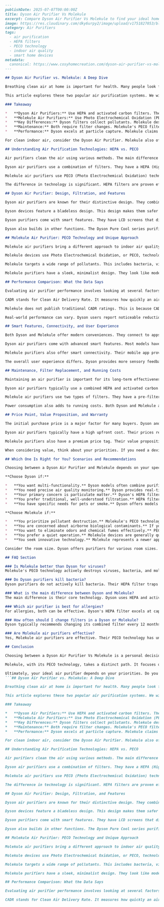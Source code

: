 ```markdown
---
publishDate: 2025-07-07T00:00:00Z
title: Dyson Air Purifier Vs Molekule
excerpt: Compare Dyson Air Purifier Vs Molekule to find your ideal home air cleaner. Understand technologies, performance, and features for better indoor air.
image: https://res.cloudinary.com/dky6urpy2/image/upload/v1751827053/blog_image_1751827053_tvsd2k.webp
category: Air Purifiers
tags:
  - air purification
  - HEPA filters
  - PECO technology
  - indoor air quality
  - smart home devices
metadata:
  canonical: https://www.cosyhomecreation.com/dyson-air-purifier-vs-molekule
---

## Dyson Air Purifier vs. Molekule: A Deep Dive

Breathing clean air at home is important for health. Many people look for the best air purifiers to improve their indoor environment. The choice often comes down to top brands. Today, we compare the Dyson Air Purifier Vs Molekule. Both offer different ways to clean your air.

This article explores these two popular air purification systems. We will discuss their core technologies and design. You will learn about their performance. We will also cover smart features, maintenance, and overall value. This comparison helps you decide which air purifier fits your needs best. We aim to give you clear facts to make an informed choice.

### Takeaway

*   **Dyson Air Purifiers:** Use HEPA and activated carbon filters. They capture particles and gases. They often include fan and heater functions.
*   **Molekule Air Purifiers:** Use Photo Electrochemical Oxidation (PECO) technology. This destroys pollutants at a molecular level. It works differently from traditional filters.
*   **Key Differences:** Dyson filters collect pollutants. Molekule destroys them. Dyson offers multi-functionality. Molekule focuses purely on purification.
*   **Maintenance:** Both require filter changes. Molekule's PECO filters have a different replacement schedule than Dyson's HEPA filters.
*   **Performance:** Dyson excels at particle capture. Molekule claims destruction of a wider range of pollutants, including VOCs and viruses.

For clean indoor air, consider the Dyson Air Purifier. Molekule also offers a different solution. Dyson uses HEPA filters to capture particles. Molekule uses PECO technology to destroy pollutants. Your choice depends on specific air quality concerns and desired features.

## Understanding Air Purification Technologies: HEPA vs. PECO

Air purifiers clean the air using various methods. The main difference between Dyson and Molekule lies in their core technology. Dyson purifiers primarily use mechanical filtration. Molekule uses a unique chemical reaction method. Each method has its own strengths.

Dyson air purifiers use a combination of filters. They have a HEPA (High-Efficiency Particulate Air) filter. This filter captures tiny particles. These particles include allergens, pollen, dust mites, and pet dander. HEPA filters are very good at trapping particles 0.3 microns in size. Dyson also includes an activated carbon filter. This second filter absorbs gases, odors, and volatile organic compounds (VOCs). The combination removes a wide range of common indoor air pollutants. This dual-layer approach ensures clean air by physical capture.

Molekule air purifiers use PECO (Photo Electrochemical Oxidation) technology. This technology is different from traditional filters. PECO does not simply capture pollutants. It actively destroys them. The PECO filter has a special coating. UV light shines on this coating. This reaction creates oxidants. These oxidants break down airborne pollutants. They convert harmful molecules into harmless components like water and carbon dioxide. This includes viruses, bacteria, mold spores, and VOCs. Molekule says PECO technology offers destruction rather than collection.

The difference in technology is significant. HEPA filters are proven effective for particulate matter. PECO technology aims to go beyond capture. It targets the destruction of smaller, molecular-level pollutants. Both systems aim for cleaner air. They achieve this goal through distinct scientific principles. Understanding these methods helps you choose the right device.

## Dyson Air Purifier: Design, Filtration, and Features

Dyson air purifiers are known for their distinctive design. They combine air purification with other functions. Many models also work as fans or heaters. This multi-functional design makes them popular. They fit well in modern homes.

Dyson devices feature a bladeless design. This design makes them safer for homes with children or pets. It also makes them easier to clean. Air passes through a sealed filtration system. This system includes a HEPA filter and an activated carbon layer. The HEPA filter captures ultra-fine particles. These include allergens and pollutants down to 0.3 microns. The activated carbon filter removes harmful gases, odors, and household fumes. This dual-filter system ensures comprehensive particle and gas removal. You can learn more about [Dyson air purifier filter life](https://cosyhomecreation.com/dyson-air-purifier-filter-how-long-does-it-last) and maintenance.

Dyson purifiers come with smart features. They have LCD screens that display real-time air quality data. This includes PM2.5, PM10, VOCs, and NO2 levels. You can see how clean your air is at any moment. Most models connect to the Dyson Link app. This app lets you monitor air quality remotely. You can also control settings from your phone. Scheduled purification is easy with the app. Some models offer auto mode. They adjust purification speed based on air quality.

Dyson also builds in other functions. The Dyson Pure Cool series purifies and circulates cool air. The Dyson Pure Hot+Cool models add a heating function. These devices provide year-round comfort. They manage both air quality and room temperature. This integration offers convenience. For pet owners, Dyson offers models well-suited to remove pet dander and odors. Consider checking [the best Dyson air purifier for pets](https://cosyhomecreation.com/best-dyson-air-purifier-for-pets) if you have furry friends at home. The design, filtration capability, and added features define the Dyson experience.

## Molekule Air Purifier: PECO Technology and Unique Approach

Molekule air purifiers bring a different approach to indoor air quality. Their focus is on destroying pollutants. They do not rely on traditional filters that simply trap particles. This sets them apart from most other air purifiers on the market.

Molekule devices use Photo Electrochemical Oxidation, or PECO, technology. This is Molekule's patented system. It involves a nano-coated filter. When UV-A light shines on this filter, a chemical reaction occurs. This reaction produces hydroxyl radicals. These are highly reactive molecules. They break down airborne pollutants at a molecular level. This process converts harmful substances into harmless ones. These include water, carbon dioxide, and other trace elements. This means the pollutants are gone, not just trapped.

Molekule targets a wide range of pollutants. This includes bacteria, viruses, mold spores, and VOCs. Traditional HEPA filters are effective for particles. PECO claims to destroy even smaller biological and chemical contaminants. This provides a different level of clean air. The destruction process helps prevent pollutants from accumulating on the filter. This reduces the chance of re-releasing them into the air.

Molekule purifiers have a sleek, minimalist design. They look like modern home decor items. They are generally quieter than Dyson models. They typically do not include fan or heating functions. Their primary purpose is air purification. Most Molekule models connect to an app. This app allows users to monitor filter status and control settings. The app also helps track air quality trends over time. Their unique technology aims to offer a new standard in air purification.

## Performance Comparison: What the Data Says

Evaluating air purifier performance involves looking at several factors. These include CADR ratings, efficiency for different pollutants, and real-world results. Dyson and Molekule both perform well. They achieve their goals through different mechanisms.

CADR stands for Clean Air Delivery Rate. It measures how quickly an air purifier removes pollutants from a room. The higher the CADR, the faster the cleaning. Dyson purifiers often have CADR ratings. These ratings show their effectiveness in removing smoke, dust, and pollen. Dyson's HEPA filtration is very efficient at capturing these particulate matters. For example, a Dyson purifier can clean a specific room size quickly. This makes them effective for general indoor air pollution from particles. You can research which [Dyson air purifier works best for large rooms](https://cosyhomecreation.com/best-dyson-air-purifier-for-large-room) if you have big spaces.

Molekule does not publish traditional CADR ratings. This is because CADR primarily measures particle removal. Molekule's PECO technology destroys pollutants. It does not just filter them. Instead, Molekule provides lab test results. These results show the destruction of viruses, bacteria, mold, and VOCs. For example, studies show Molekule can reduce influenza A virus by a high percentage. It also effectively breaks down common VOCs like formaldehyde. This means Molekule addresses pollutants that HEPA filters might not completely capture or neutralize.

Real-world performance can vary. Dyson users report noticeable reductions in dust and allergens. They appreciate the multi-functionality. Molekule users report improvements in odor reduction and allergy symptoms. The destruction of VOCs is a significant benefit for Molekule. If smoke is a primary concern, Dyson offers specific models that perform well. See [the best Dyson air purifier for smoke](https://cosyhomecreation.com/best-dyson-air-purifier-for-smoke) for more details. For people concerned about airborne pathogens or specific chemical fumes, Molekule's destruction method might appeal more. Each technology solves different problems. Your choice depends on your main air quality concerns.

## Smart Features, Connectivity, and User Experience

Both Dyson and Molekule offer modern conveniences. They connect to apps. They provide air quality monitoring. However, their user experiences vary based on design and additional features.

Dyson air purifiers come with advanced smart features. Most models have an LCD screen. This screen displays real-time air quality metrics. You can see levels of PM2.5, PM10, VOCs, and NO2. This instant feedback helps you understand your air. Dyson Link app connectivity is standard. The app lets you control the purifier from anywhere. You can adjust fan speed, set schedules, and check filter life. It also provides historical air quality data. Dyson's app integration is robust. It offers a comprehensive overview and control. Dyson models often include voice assistant compatibility. This allows hands-free operation. The multi-functionality (fan, heater) adds to the user experience. You manage air quality and comfort from one device. This integration makes Dyson a central part of a smart home system.

Molekule purifiers also offer smart connectivity. Their mobile app provides remote control. You can turn the device on or off. You can adjust the operating mode. The app also tracks filter life. It tells you when to order new filters. Molekule's app focuses more on the purification status. It provides simple information about the air cleaning process. Molekule's design is more minimalist. It has fewer on-device controls compared to Dyson. The user experience is straightforward. It focuses solely on effective air purification.

The overall user experience differs. Dyson provides more sensory feedback. This includes airflow, temperature, and detailed air quality numbers on the device itself. Molekule offers a quieter operation. Its feedback is mostly through the app. Dyson's integration with other functions makes it versatile. Molekule's pure focus on destruction technology means a simpler user interaction. People who want comprehensive control and multi-functionality might prefer Dyson. Those who prioritize quiet operation and pollutant destruction might prefer Molekule. Both aim to make air purification easy.

## Maintenance, Filter Replacement, and Running Costs

Maintaining an air purifier is important for its long-term effectiveness. Both Dyson and Molekule require regular filter changes. The cost and frequency of these changes differ. This impacts the overall running cost.

Dyson air purifiers typically use a combined HEPA and activated carbon filter. This filter captures both particles and gases. The filter life depends on usage and air quality. Generally, Dyson recommends changing the filter every 12 months. This is based on 12 hours of daily use. Some models might have separate filters for HEPA and carbon. You can check [how often to change your Dyson air purifier filter](https://cosyhomecreation.com/dyson-air-purifier-filter-how-often) for specific models. The Dyson Link app tracks filter life. It notifies you when a replacement is needed. Changing the filter is simple. It usually involves a quick twist and click. The cost of Dyson replacement filters can be significant. However, a single filter covers two filtration stages.

Molekule air purifiers use two types of filters. They have a pre-filter. This pre-filter captures larger particles like dust and pet hair. You should replace this pre-filter every 3 months. Molekule also has the PECO filter. This is the core purification component. The PECO filter needs replacement every 6 months. Molekule offers a subscription service for filters. This ensures you receive new filters on schedule. Filter replacement is also straightforward. You just twist the old filters out and put new ones in. The ongoing cost for Molekule filters can be higher than Dyson's. This is because you change the PECO filter more often than Dyson's combined filter.

Power consumption also adds to running costs. Both Dyson and Molekule are energy-efficient. Dyson models with fan and heater functions might use more power when these features are active. Molekule purifiers generally consume less power as they focus solely on purification. When comparing running costs, consider both electricity use and filter replacement expenses. It is important to factor in these ongoing costs when choosing an air purifier. Proper maintenance ensures optimal performance.

## Price Point, Value Proposition, and Warranty

The initial purchase price is a major factor for many buyers. Dyson and Molekule both sit at the premium end of the air purifier market. Their value propositions differ based on their features and technology. Warranties also offer peace of mind.

Dyson air purifiers typically have a high upfront cost. Their prices reflect their multi-functionality and advanced design. Many Dyson models combine air purification with cooling or heating. This means you are buying a 3-in-1 device. The value proposition here is convenience and space-saving. Instead of separate fan, heater, and purifier units, you get one sleek device. Dyson's brand reputation for innovation and quality also adds to the perceived value. They offer a standard warranty, usually 2 years. This covers parts and labor. Their customer service is generally well-regarded.

Molekule purifiers also have a premium price tag. Their value proposition centers on their unique PECO technology. They argue that destroying pollutants is superior to merely capturing them. This appeals to people with specific concerns. These concerns include viruses, bacteria, mold, and VOCs. While Molekule does not offer fan or heating functions, it focuses purely on what it claims is a more advanced form of air purification. Some might find this dedicated focus a strong value. Molekule typically offers a 30-day trial period. Their warranty is usually 2 years. This is similar to Dyson.

When considering value, think about your priorities. If you need a device that purifies, cools, and heats, Dyson offers better integrated value. If your primary concern is the destruction of a broad spectrum of microscopic pollutants, Molekule's technology might justify its price. Also, consider the long-term running costs for filters. As discussed, Molekule's filters are replaced more frequently. This can make its long-term cost higher. Both brands offer high-quality products. Your personal needs determine which offers better overall value.

## Which One Is Right for You? Scenarios and Recommendations

Choosing between a Dyson Air Purifier and Molekule depends on your specific needs. Both are premium devices. They offer excellent air cleaning. However, their strengths lie in different areas. Consider these scenarios to help you decide.

**Choose Dyson if:**

*   **You want multi-functionality.** Dyson models often combine purification with a cooling fan or a heater. This saves space and offers year-round comfort.
*   **You need precise air quality monitoring.** Dyson provides real-time data on PM2.5, PM10, VOCs, and NO2 on an LCD screen. This is helpful for constant monitoring.
*   **Your primary concern is particulate matter.** Dyson's HEPA filter is highly effective at capturing dust, pollen, pet dander, and allergens. For homes with significant allergies or general dust issues, Dyson excels.
*   **You prefer traditional, well-understood filtration.** HEPA filters have a long history of proven effectiveness.
*   **You have specific needs for pets or smoke.** Dyson offers models optimized for these conditions. For example, the [best Dyson air purifier for smoke](https://cosyhomecreation.com/best-dyson-air-purifier-for-smoke) can be a great option.

**Choose Molekule if:**

*   **You prioritize pollutant destruction.** Molekule's PECO technology destroys viruses, bacteria, mold, and VOCs. This goes beyond mere capture.
*   **You are concerned about airborne biological contaminants.** If you worry about airborne pathogens, Molekule's unique technology may appeal more.
*   **You want to eliminate odors and chemical fumes effectively.** PECO is very good at breaking down VOCs and other smell-causing molecules.
*   **You prefer a quiet operation.** Molekule devices are generally quieter than Dyson's, especially at higher fan speeds.
*   **You seek innovative technology.** Molekule represents a newer approach to air purification compared to traditional filtration.

Consider the room size. Dyson offers purifiers for various room sizes. Look at [the best Dyson air purifier for a small room](https://cosyhomecreation.com/best-dyson-air-purifier-for-small-room) or larger spaces. Think about your budget. Factor in both the initial cost and long-term filter replacement expenses. Both brands offer powerful solutions. The best choice is the one that aligns with your specific air quality concerns and lifestyle. I hope this comparison helps you make the right decision for your home.

## FAQ Section

### Is Molekule better than Dyson for viruses?
Molekule's PECO technology actively destroys viruses, bacteria, and mold. This is different from Dyson's HEPA filter, which captures these particles. Lab tests show Molekule's effectiveness against airborne viruses. Dyson also captures viruses as particles. For destruction, Molekule claims a unique advantage.

### Do Dyson purifiers kill bacteria?
Dyson purifiers do not actively kill bacteria. Their HEPA filter traps bacteria and other microorganisms as particles. Once trapped, these bacteria are removed from the air. Dyson's system effectively captures them and prevents their circulation. It is a physical removal method, not a destruction method.

### What is the main difference between Dyson and Molekule?
The main difference is their core technology. Dyson uses HEPA and activated carbon filters to capture particles and gases. Molekule uses PECO technology to destroy pollutants, including viruses, bacteria, and VOCs. Dyson offers multi-functionality (fan/heater). Molekule focuses purely on purification.

### Which air purifier is best for allergies?
For allergies, both can be effective. Dyson's HEPA filter excels at capturing common allergens like pollen, dust mites, and pet dander. Molekule also destroys allergens at a molecular level. If fine particulate allergens are your main issue, Dyson is a very strong choice. If chemical sensitivities are also present, Molekule might offer broader relief.

### How often should I change filters in a Dyson or Molekule?
Dyson typically recommends changing its combined filter every 12 months based on 12 hours of daily use. Molekule requires changing its pre-filter every 3 months and its PECO filter every 6 months. Filter life depends on usage and air quality. Both apps notify you when a change is due.

### Are Molekule air purifiers effective?
Yes, Molekule air purifiers are effective. Their PECO technology has undergone independent lab testing. These tests show it destroys a wide range of airborne pollutants. This includes viruses, bacteria, mold spores, and volatile organic compounds (VOCs). While unconventional, the technology offers a distinct approach to air purification.

## Conclusion

Choosing between a Dyson Air Purifier Vs Molekule is a personal decision. Both brands offer high-quality air purification. Each uses a different approach. Dyson relies on trusted HEPA and activated carbon filtration. It excels at capturing particles, allergens, and gases. Dyson also offers the added benefits of cooling and heating in many models. This makes it a versatile home appliance.

Molekule, with its PECO technology, takes a distinct path. It focuses on destroying pollutants at a molecular level. This includes viruses, bacteria, mold, and VOCs. If you are concerned about these specific microscopic threats, Molekule offers a compelling solution.

Ultimately, your ideal air purifier depends on your priorities. Do you value multi-functionality and proven particle filtration? Dyson may be your best fit. Are you seeking advanced pollutant destruction and a focus on biological and chemical contaminants? Molekule might be a better choice. I encourage you to consider your specific needs. Research both options further to ensure you make the right investment for cleaner, healthier air in your home. Your air quality directly impacts your well-being. Make a choice that brings you peace of mind.
```## Dyson Air Purifier vs. Molekule: A Deep Dive

Breathing clean air at home is important for health. Many people look for the best air purifiers to improve their indoor environment. The choice often comes down to top brands. Today, we compare the Dyson Air Purifier Vs Molekule. Both offer different ways to clean your air.

This article explores these two popular air purification systems. We will discuss their core technologies and design. You will learn about their performance. We will also cover smart features, maintenance, and overall value. This comparison helps you decide which air purifier fits your needs best. We aim to give you clear facts to make an informed choice.

### Takeaway

*   **Dyson Air Purifiers:** Use HEPA and activated carbon filters. They capture particles and gases. They often include fan and heater functions.
*   **Molekule Air Purifiers:** Use Photo Electrochemical Oxidation (PECO) technology. This destroys pollutants at a molecular level. It works differently from traditional filters.
*   **Key Differences:** Dyson filters collect pollutants. Molekule destroys them. Dyson offers multi-functionality. Molekule focuses purely on purification.
*   **Maintenance:** Both require filter changes. Molekule's PECO filters have a different replacement schedule than Dyson's HEPA filters.
*   **Performance:** Dyson excels at particle capture. Molekule claims destruction of a wider range of pollutants, including VOCs and viruses.

For clean indoor air, consider the Dyson Air Purifier. Molekule also offers a different solution. Dyson uses HEPA filters to capture particles. Molekule uses PECO technology to destroy pollutants. Your choice depends on specific air quality concerns and desired features.

## Understanding Air Purification Technologies: HEPA vs. PECO

Air purifiers clean the air using various methods. The main difference between Dyson and Molekule lies in their core technology. Dyson purifiers primarily use mechanical filtration. Molekule uses a unique chemical reaction method. Each method has its own strengths.

Dyson air purifiers use a combination of filters. They have a HEPA (High-Efficiency Particulate Air) filter. This filter captures tiny particles. These particles include allergens, pollen, dust mites, and pet dander. HEPA filters are very good at trapping particles 0.3 microns in size. Dyson also includes an activated carbon filter. This second filter absorbs gases, odors, and volatile organic compounds (VOCs). The combination removes a wide range of common indoor air pollutants. This dual-layer approach ensures clean air by physical capture.

Molekule air purifiers use PECO (Photo Electrochemical Oxidation) technology. This technology is different from traditional filters. PECO does not simply capture pollutants. It actively destroys them. The PECO filter has a special coating. UV light shines on this coating. This reaction creates oxidants. These oxidants break down airborne pollutants. They convert harmful molecules into harmless components like water and carbon dioxide. This includes viruses, bacteria, mold spores, and VOCs. Molekule says PECO technology offers destruction rather than collection.

The difference in technology is significant. HEPA filters are proven effective for particulate matter. PECO technology aims to go beyond capture. It targets the destruction of smaller, molecular-level pollutants. Both systems aim for cleaner air. They achieve this goal through distinct scientific principles. Understanding these methods helps you choose the right device.

## Dyson Air Purifier: Design, Filtration, and Features

Dyson air purifiers are known for their distinctive design. They combine air purification with other functions. Many models also work as fans or heaters. This multi-functional design makes them popular. They fit well in modern homes.

Dyson devices feature a bladeless design. This design makes them safer for homes with children or pets. It also makes them easier to clean. Air passes through a sealed filtration system. This system includes a HEPA filter and an activated carbon layer. The HEPA filter captures ultra-fine particles. These include allergens and pollutants down to 0.3 microns. The activated carbon filter removes harmful gases, odors, and household fumes. This dual-filter system ensures comprehensive particle and gas removal. You can learn more about [Dyson air purifier filter life](https://cosyhomecreation.com/dyson-air-purifier-filter-how-long-does-it-last) and maintenance.

Dyson purifiers come with smart features. They have LCD screens that display real-time air quality data. This includes PM2.5, PM10, VOCs, and NO2 levels. You can see how clean your air is at any moment. Most models connect to the Dyson Link app. This app lets you monitor air quality remotely. You can also control settings from your phone. Scheduled purification is easy with the app. Some models offer auto mode. They adjust purification speed based on air quality.

Dyson also builds in other functions. The Dyson Pure Cool series purifies and circulates cool air. The Dyson Pure Hot+Cool models add a heating function. These devices provide year-round comfort. They manage both air quality and room temperature. This integration offers convenience. For pet owners, Dyson offers models well-suited to remove pet dander and odors. Consider checking [the best Dyson air purifier for pets](https://cosyhomecreation.com/best-dyson-air-purifier-for-pets) if you have furry friends at home. The design, filtration capability, and added features define the Dyson experience.

## Molekule Air Purifier: PECO Technology and Unique Approach

Molekule air purifiers bring a different approach to indoor air quality. Their focus is on destroying pollutants. They do not rely on traditional filters that simply trap particles. This sets them apart from most other air purifiers on the market.

Molekule devices use Photo Electrochemical Oxidation, or PECO, technology. This is Molekule's patented system. It involves a nano-coated filter. When UV-A light shines on this filter, a chemical reaction occurs. This reaction produces hydroxyl radicals. These are highly reactive molecules. They break down airborne pollutants at a molecular level. This process converts harmful substances into harmless ones. These include water, carbon dioxide, and other trace elements. This means the pollutants are gone, not just trapped.

Molekule targets a wide range of pollutants. This includes bacteria, viruses, mold spores, and VOCs. Traditional HEPA filters are effective for particles. PECO claims to destroy even smaller biological and chemical contaminants. This provides a different level of clean air. The destruction process helps prevent pollutants from accumulating on the filter. This reduces the chance of re-releasing them into the air.

Molekule purifiers have a sleek, minimalist design. They look like modern home decor items. They are generally quieter than Dyson models. They typically do not include fan or heating functions. Their primary purpose is air purification. Most Molekule models connect to an app. This app allows users to monitor filter status and control settings. The app also helps track air quality trends over time. Their unique technology aims to offer a new standard in air purification.

## Performance Comparison: What the Data Says

Evaluating air purifier performance involves looking at several factors. These include CADR ratings, efficiency for different pollutants, and real-world results. Dyson and Molekule both perform well. They achieve their goals through different mechanisms.

CADR stands for Clean Air Delivery Rate. It measures how quickly an air purifier removes pollutants from a room. The higher the CADR,